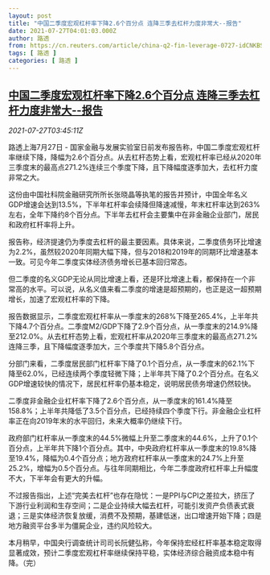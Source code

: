 ```yaml
---
layout: post
title: "中国二季度宏观杠杆率下降2.6个百分点 连降三季去杠杆力度非常大--报告"
date: 2021-07-27T04:01:03.000Z
author: 路透
from: https://cn.reuters.com/article/china-q2-fin-leverage-0727-idCNKBS2EX0A4
tags: [ 路透 ]
categories: [ 路透 ]
---
```

<!--1627358463000-->
[中国二季度宏观杠杆率下降2.6个百分点 连降三季去杠杆力度非常大--报告](https://cn.reuters.com/article/china-q2-fin-leverage-0727-idCNKBS2EX0A4)
------

<div>
<div><i>2021-07-27T03:45:11Z</i></div><p>路透上海7月27日 - 国家金融与发展实验室日前发布报告称，中国二季度宏观杠杆率继续下降，降幅为2.6个百分点。从去杠杆态势上看，宏观杠杆率已经从2020年三季度末的最高点271.2%连续三个季度下降，且下降幅度逐季加大，去杠杆力度非常之大。</p><p>这份由中国社科院金融研究所所长张晓晶等执笔的报告并预计，中国全年名义GDP增速会达到13.5%，下半年杠杆率会续降但降速减慢，年末杠杆率达到263%左右，全年下降约8个百分点。下半年去杠杆会主要集中在非金融企业部门，居民和政府杠杆率将上升。</p><p>报告称，经济提速仍为季度去杠杆的最主要因素。具体来说，二季度债务环比增速为2.2%，虽然较2020年同期大幅下降，但与2018和2019年的同期环比增速基本一致。可见今年二季度实体经济债务增长已基本回归常态。</p><p>但二季度的名义GDP无论从同比增速上看，还是环比增速上看，都保持在一个非常高的水平。可以说，从名义值来看二季度的增速是超预期的，也正是这一超预期增长，加速了宏观杠杆率的下降。</p><p>报告数据显示，二季度宏观杠杆率从一季度末的268%下降至265.4%，上半年共下降4.7个百分点。二季度M2/GDP下降了2.9个百分点，从一季度末的214.9%降至212.0%。从去杠杆态势上看，宏观杠杆率从2020年三季度末的最高点271.2%连降三季，且下降幅度逐季加大，三个季度共下降5.8个百分点。</p><p>分部门来看，二季度居民部门杠杆率下降了0.1个百分点，从一季度末的62.1%下降至62.0%，已经连续两个季度轻微下降；上半年共下降了0.2个百分点。在名义GDP增速较快的情况下，居民杠杆率仍基本稳定，说明居民债务增速仍然较快。</p><p>二季度非金融企业杠杆率下降了2.6个百分点，从一季度末的161.4%降至158.8%；上半年共降低了3.5个百分点，已经持续四个季度下行。非金融企业杠杆率正在向2019年末的水平回归，未来大概率仍继续下行。</p><p>政府部门杠杆率从一季度末的44.5%微幅上升至二季度末的44.6%，上升了0.1个百分点，上半年共下降1个百分点。其中，中央政府杠杆率从一季度末的19.8%降至19.4%，降幅为0.4个百分点；地方政府杠杆率从一季度末的24.7%上升至25.2%，增幅为0.5个百分点。与往年同期相比，今年二季度政府杠杆率上升幅度不大，下半年会有更大的升幅。</p><p>不过报告指出，上述“完美去杠杆”也存在隐忧：一是PPI与CPI之差拉大，挤压了下游行业利润和生存空间；二是企业持续大幅去杠杆，可能引发资产负债表式衰退；三是实体经济恢复放缓，消费不及预期，基建低迷，出口增速开始下降；四是地方融资平台多半为僵屍企业，违约风险较大。</p><p>本月稍早，中国央行调查统计司司长阮健弘称，今年保持宏经杠杆率基本稳定取得显著成效，预计二季度宏观杠杆率继续保持平稳，实体经济综合融资成本稳中有降。（完）</p>
</div>
